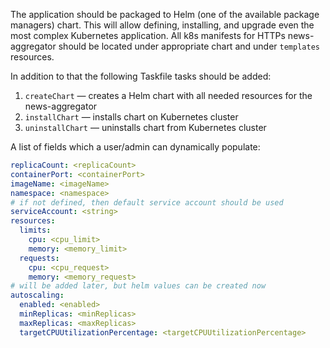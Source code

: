 The application should be packaged to Helm (one of the available package managers) chart. This will allow defining,
installing,
and upgrade even the most complex Kubernetes application.
All k8s manifests for HTTPs news-aggregator should be located under appropriate chart and under `templates` resources.

In addition to that the following Taskfile tasks should be added:

1. `createChart` — creates a Helm chart with all needed resources for the news-aggregator
2. `installChart` — installs chart on Kubernetes cluster
3. `uninstallChart` — uninstalls chart from Kubernetes cluster

A list of fields which a user/admin can dynamically populate:

```yaml
replicaCount: <replicaCount>
containerPort: <containerPort>
imageName: <imageName>
namespace: <namespace>
# if not defined, then default service account should be used
serviceAccount: <string>
resources:
  limits:
    cpu: <cpu_limit>
    memory: <memory_limit>
  requests:
    cpu: <cpu_request>
    memory: <memory_request>
# will be added later, but helm values can be created now
autoscaling:
  enabled: <enabled>
  minReplicas: <minReplicas>
  maxReplicas: <maxReplicas>
  targetCPUUtilizationPercentage: <targetCPUUtilizationPercentage>
```
